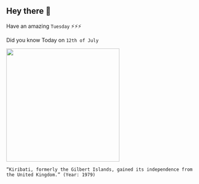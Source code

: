 ## Hey there 👋
Have an amazing `Tuesday` ⚡⚡⚡

Did you know Today on `12th of July`
 
 [<img src="https://upload.wikimedia.org/wikipedia/commons/3/3f/Flag_of_the_Gilbert_and_Ellice_Islands_%281937%E2%80%931976%29.svg" width="300" />](https://history.state.gov/countries/kiribati#:~:text=The%20United%20States%20recognized%20the,under%20the%20name%20of%20Kiribati.) 
 ```
“Kiribati, formerly the Gilbert Islands, gained its independence from the United Kingdom.” (Year: 1979)
```
